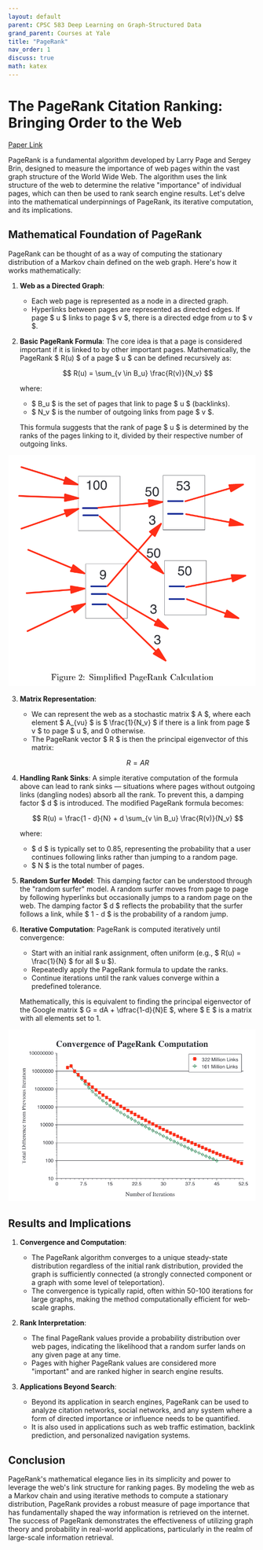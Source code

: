 ```yaml
---
layout: default
parent: CPSC 583 Deep Learning on Graph-Structured Data
grand_parent: Courses at Yale
title: "PageRank"
nav_order: 1
discuss: true
math: katex
---
```


# The PageRank Citation Ranking: Bringing Order to the Web

[Paper Link](http://ilpubs.stanford.edu:8090/422/)

PageRank is a fundamental algorithm developed by Larry Page and Sergey Brin, designed to measure the importance of web pages within the vast graph structure of the World Wide Web. The algorithm uses the link structure of the web to determine the relative "importance" of individual pages, which can then be used to rank search engine results. Let's delve into the mathematical underpinnings of PageRank, its iterative computation, and its implications.

## Mathematical Foundation of PageRank

PageRank can be thought of as a way of computing the stationary distribution of a Markov chain defined on the web graph. Here's how it works mathematically:

1. **Web as a Directed Graph**:
   - Each web page is represented as a node in a directed graph.
   - Hyperlinks between pages are represented as directed edges. If page $ u $ links to page $ v $, there is a directed edge from $u$ to $ v $.

2. **Basic PageRank Formula**:
   The core idea is that a page is considered important if it is linked to by other important pages. Mathematically, the PageRank $ R(u) $ of a page $ u $ can be defined recursively as:

   $$ R(u) = \sum_{v \in B_u} \frac{R(v)}{N_v} $$

   where:
   - $ B_u $ is the set of pages that link to page $ u $ (backlinks).
   - $ N_v $ is the number of outgoing links from page $ v $.

   This formula suggests that the rank of page $ u $ is determined by the ranks of the pages linking to it, divided by their respective number of outgoing links.

![alt text](image.png)

3. **Matrix Representation**:
   - We can represent the web as a stochastic matrix $ A $, where each element $ A_{vu} $ is $ \frac{1}{N_v} $ if there is a link from page $ v $ to page $ u $, and 0 otherwise.
   - The PageRank vector $ R $ is then the principal eigenvector of this matrix:

   $$ R = A R $$

4. **Handling Rank Sinks**:
   A simple iterative computation of the formula above can lead to rank sinks — situations where pages without outgoing links (dangling nodes) absorb all the rank. To prevent this, a damping factor $ d $ is introduced. The modified PageRank formula becomes:

   $$ R(u) = \frac{1 - d}{N} + d \sum_{v \in B_u} \frac{R(v)}{N_v} $$

   where:
   - $ d $ is typically set to 0.85, representing the probability that a user continues following links rather than jumping to a random page.
   - $ N $ is the total number of pages.

5. **Random Surfer Model**:
   This damping factor can be understood through the "random surfer" model. A random surfer moves from page to page by following hyperlinks but occasionally jumps to a random page on the web. The damping factor $ d $ reflects the probability that the surfer follows a link, while $ 1 - d $ is the probability of a random jump.

6. **Iterative Computation**:
   PageRank is computed iteratively until convergence:
   - Start with an initial rank assignment, often uniform (e.g., $ R(u) = \frac{1}{N} $ for all $ u $).
   - Repeatedly apply the PageRank formula to update the ranks.
   - Continue iterations until the rank values converge within a predefined tolerance.

   Mathematically, this is equivalent to finding the principal eigenvector of the Google matrix $ G = dA + \dfrac{1-d}{N}E $, where $ E $ is a matrix with all elements set to 1.

![alt text](image-1.png)

## Results and Implications

1. **Convergence and Computation**:
   - The PageRank algorithm converges to a unique steady-state distribution regardless of the initial rank distribution, provided the graph is sufficiently connected (a strongly connected component or a graph with some level of teleportation).
   - The convergence is typically rapid, often within 50-100 iterations for large graphs, making the method computationally efficient for web-scale graphs.

2. **Rank Interpretation**:
   - The final PageRank values provide a probability distribution over web pages, indicating the likelihood that a random surfer lands on any given page at any time.
   - Pages with higher PageRank values are considered more "important" and are ranked higher in search engine results.

3. **Applications Beyond Search**:
   - Beyond its application in search engines, PageRank can be used to analyze citation networks, social networks, and any system where a form of directed importance or influence needs to be quantified.
   - It is also used in applications such as web traffic estimation, backlink prediction, and personalized navigation systems.

## Conclusion

PageRank's mathematical elegance lies in its simplicity and power to leverage the web's link structure for ranking pages. By modeling the web as a Markov chain and using iterative methods to compute a stationary distribution, PageRank provides a robust measure of page importance that has fundamentally shaped the way information is retrieved on the internet. The success of PageRank demonstrates the effectiveness of utilizing graph theory and probability in real-world applications, particularly in the realm of large-scale information retrieval.